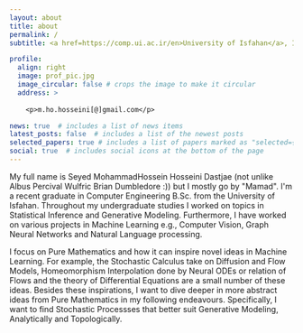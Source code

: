 ```yaml
---
layout: about
title: about
permalink: /
subtitle: <a href=https://comp.ui.ac.ir/en>University of Isfahan</a>, Isfahan, Iran.

profile:
  align: right
  image: prof_pic.jpg
  image_circular: false # crops the image to make it circular
  address: >
    
    <p>m.ho.hosseini[@]gmail.com</p>

news: true  # includes a list of news items
latest_posts: false  # includes a list of the newest posts
selected_papers: true # includes a list of papers marked as "selected={true}"
social: true  # includes social icons at the bottom of the page
---
```


My full name is Seyed MohammadHossein Hosseini Dastjae (not unlike Albus Percival Wulfric Brian Dumbledore :)) but I mostly go by "Mamad". I'm a recent graduate in Computer Engineering B.Sc. from the University of Isfahan. Throughout my undergraduate studies I worked on topics in Statistical Inference and Generative Modeling. Furthermore, I have worked on various projects in Machine Learning e.g., Computer Vision, Graph Neural Networks and Natural Language processing.

I focus on Pure Mathematics and how it can inspire novel ideas in Machine Learning. For example, the Stochastic Calculus take on Diffusion and Flow Models, Homeomorphism Interpolation done by Neural ODEs or relation of Flows and the theory of  Differential Equations are a small number of these ideas. Besides these inspirations, I want to dive deeper in more abstract ideas from Pure Mathematics in my following endeavours. Specifically, I want to find Stochastic Processses that better suit Generative Modeling, Analytically and Topologically.